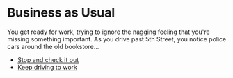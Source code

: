 # Business as Usual

You get ready for work, trying to ignore the nagging feeling that you're missing something important. As you drive past 5th Street, you notice police cars around the old bookstore...

- [Stop and check it out](../chapter-2/path-b/index.md)
- [Keep driving to work](../chapter-2/path-a/index.md)
